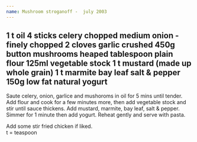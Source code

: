 ```yaml
---
name: Mushroom stroganoff -  july 2003
---
```

1 t oil
4 sticks celery chopped 
medium onion - finely chopped
2 cloves garlic crushed
450g button mushrooms
heaped tablespoon plain flour
125ml vegetable stock
1 t mustard (made up whole grain)
1 t marmite
bay leaf
salt & pepper
150g low fat natural yogurt
---
Saute celery, onion, garlice and mushoroms in oil for 5 mins until tender.  Add flour and cook for a few minutes more, then add vegetable stock and stir until sauce thickens.  Add mustard, marmite, bay leaf, salt & pepper.  Simmer for 1 minute then add yogurt.  Reheat gently and serve with pasta.

Add some stir fried chicken if liked.  
t = teaspoon

